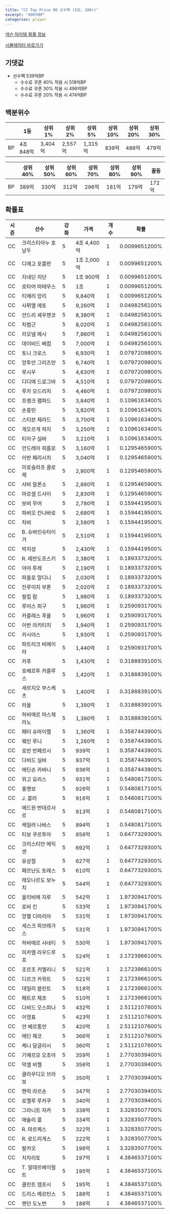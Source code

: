```yaml
---
title: "CC Top Price 90 선수팩 (5강, 106+)"
excerpt: "496억BP"
categories: player
---
```

[넥슨 아이템 확률 정보](http://iteminfo.nexon.com/probability/fco?sn=7552)

[시뮬레이터 바로가기](/simulator/7552)
## 기댓값
- 선수팩 539억BP
  - 수수료 쿠폰 40% 적용 시 518억BP
  - 수수료 쿠폰 30% 적용 시 496억BP
  - 수수료 쿠폰 20% 적용 시 474억BP


## 백분위수

||1등|상위1%|상위2%|상위5%|상위10%|상위20%|상위30%|
|---|---|---|---|---|---|---|---|
|BP|4조 848억|3,404억|2,557억|1,315억|839억|488억|479억|

||상위40%|상위50%|상위60%|상위70%|상위80%|상위90%|꼴등|
|---|---|---|---|---|---|---|---|
|BP|389억|330억|312억|296억|181억|179억|172억|


## 확률표

|시즌|선수|강화|가격|개수|확률|
|---|---|---|---|---|---|
|CC|크리스티아누 호날두|5|4조 4,400억|1|0.0099651200%|
|CC|디에고 포를란|5|1조 2,000억|1|0.0099651200%|
|CC|지네딘 지단|5|1조 900억|1|0.0099651200%|
|CC|로타어 마테우스|5|1조|1|0.0099651200%|
|CC|티에리 앙리|5|9,840억|1|0.0099651200%|
|CC|사뮈엘 에토|5|9,260억|1|0.0498256100%|
|CC|안드리 셰우첸코|5|8,380억|1|0.0498256100%|
|CC|차범근|5|8,020억|1|0.0498256100%|
|CC|리오넬 메시|5|7,860억|1|0.0498256100%|
|CC|데이비드 베컴|5|7,000억|1|0.0498256100%|
|CC|토니 크로스|5|6,930억|1|0.0797209800%|
|CC|앙투안 그리즈만|5|6,740억|1|0.0797209800%|
|CC|루시우|5|4,630억|1|0.0797209800%|
|CC|디디에 드로그바|5|4,510억|1|0.0797209800%|
|CC|루카 모드리치|5|4,460억|1|0.0797209800%|
|CC|프랭크 램파드|5|3,840억|1|0.1096163400%|
|CC|손흥민|5|3,820억|1|0.1096163400%|
|CC|스티븐 제라드|5|3,700억|1|0.1096163400%|
|CC|게오르게 하지|5|3,250억|1|0.1096163400%|
|CC|티아구 실바|5|3,210억|1|0.1096163400%|
|CC|안드레아 피를로|5|3,160억|1|0.1295465900%|
|CC|이반 페리시치|5|3,040억|1|0.1295465900%|
|CC|미로슬라프 클로제|5|2,900억|1|0.1295465900%|
|CC|샤비 알론소|5|2,880억|1|0.1295465900%|
|CC|마르셀 드사이|5|2,830억|1|0.1295465900%|
|CC|보비 무어|5|2,780억|1|0.1594419500%|
|CC|파비오 칸나바로|5|2,680억|1|0.1594419500%|
|CC|차비|5|2,580억|1|0.1594419500%|
|CC|B. 슈바인슈타이거|5|2,510억|1|0.1594419500%|
|CC|박지성|5|2,430억|1|0.1594419500%|
|CC|R. 레반도프스키|5|2,380억|1|0.1893373200%|
|CC|야야 투레|5|2,190억|1|0.1893373200%|
|CC|파올로 말디니|5|2,030억|1|0.1893373200%|
|CC|잔루이지 부폰|5|2,020억|1|0.1893373200%|
|CC|필립 람|5|1,980억|1|0.1893373200%|
|CC|루이스 피구|5|1,960억|1|0.2590931700%|
|CC|카를레스 푸욜|5|1,960억|1|0.2590931700%|
|CC|이반 라키티치|5|1,940억|1|0.2590931700%|
|CC|카시야스|5|1,930억|1|0.2590931700%|
|CC|파트리크 비에이라|5|1,440억|1|0.2590931700%|
|CC|카푸|5|1,430억|1|0.3188839100%|
|CC|호베르투 카를루스|5|1,420억|1|0.3188839100%|
|CC|세르지오 부스케츠|5|1,400억|1|0.3188839100%|
|CC|라울|5|1,390억|1|0.3188839100%|
|CC|하비에르 마스체라노|5|1,390억|1|0.3188839100%|
|CC|페터 슈마이켈|5|1,360억|1|0.3587443900%|
|CC|웨인 루니|5|1,260억|1|0.3587443900%|
|CC|로빈 반페르시|5|939억|1|0.3587443900%|
|CC|다비드 실바|5|937억|1|0.3587443900%|
|CC|에딘손 카바니|5|936억|1|0.3587443900%|
|CC|위고 요리스|5|931억|1|0.5480817100%|
|CC|홍명보|5|926억|1|0.5480817100%|
|CC|J. 콜러|5|916억|1|0.5480817100%|
|CC|에드윈 반데르사르|5|913억|1|0.5480817100%|
|CC|케일러 나바스|5|894억|1|0.5480817100%|
|CC|티보 쿠르투아|5|856억|1|0.6477329300%|
|CC|크리스티안 에릭센|5|692억|1|0.6477329300%|
|CC|유상철|5|627억|1|0.6477329300%|
|CC|페르난도 토레스|5|610억|1|0.6477329300%|
|CC|레오나르도 보누치|5|544억|1|0.6477329300%|
|CC|올리비에 지루|5|542억|1|1.9730941700%|
|CC|로비 킨|5|533억|1|1.9730941700%|
|CC|앙헬 디마리아|5|531억|1|1.9730941700%|
|CC|세스크 파브레가스|5|531억|1|1.9730941700%|
|CC|하비에르 사네티|5|530억|1|1.9730941700%|
|CC|미카엘 라우드루프|5|524억|1|2.1723966100%|
|CC|조르조 키엘리니|5|521억|1|2.1723966100%|
|CC|디르크 카위트|5|521억|1|2.1723966100%|
|CC|데일리 블린트|5|518억|1|2.1723966100%|
|CC|페트르 체흐|5|510억|1|2.1723966100%|
|CC|다비드 오스피나|5|432억|1|2.5112107600%|
|CC|이영표|5|423억|1|2.5112107600%|
|CC|얀 베르통언|5|420억|1|2.5112107600%|
|CC|에딘 제코|5|366억|1|2.5112107600%|
|CC|케니 달글리시|5|360억|1|2.5112107600%|
|CC|기예르모 오초아|5|359억|1|2.7703039400%|
|CC|악셀 비첼|5|356억|1|2.7703039400%|
|CC|클라우디오 브라보|5|350억|1|2.7703039400%|
|CC|헨릭 라르손|5|347억|1|2.7703039400%|
|CC|로멜루 루카쿠|5|340억|1|2.7703039400%|
|CC|그라니트 자카|5|338억|1|3.3283507700%|
|CC|애슐리 콜|5|334억|1|3.3283507700%|
|CC|R. 마르케스|5|322억|1|3.3283507700%|
|CC|R. 로드리게스|5|222억|1|3.3283507700%|
|CC|팔카오|5|198억|1|3.3283507700%|
|CC|치차리토|5|197억|1|4.3846537100%|
|CC|T. 알데르베이럴트|5|195억|1|4.3846537100%|
|CC|클린트 뎀프시|5|195억|1|4.3846537100%|
|CC|드리스 메르턴스|5|188억|1|4.3846537100%|
|CC|랜던 도노번|5|188억|1|4.3846537100%|
